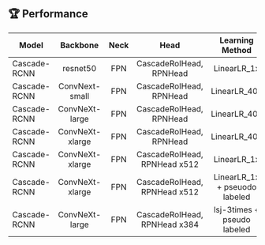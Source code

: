 ## 🏆 Performance 

|Model|Backbone|Neck|Head|Learning Method|Leaderborad mAP50|
|---|:---:|:---:|:---:|:---:|:---:|
|Cascade-RCNN|resnet50|FPN|CascadeRoIHead, RPNHead|LinearLR_1x|0.4419|
|Cascade-RCNN|ConvNext-small|FPN|CascadeRoIHead, RPNHead|LinearLR_40e|0.5761|
|Cascade-RCNN|ConvNeXt-large|FPN|CascadeRoIHead, RPNHead|LinearLR_40e|0.6025|
|Cascade-RCNN|ConvNeXt-xlarge|FPN|CascadeRoIHead, RPNHead|LinearLR_40e|0.6250|
|Cascade-RCNN|ConvNeXt-xlarge|FPN|CascadeRoIHead, RPNHead x512|LinearLR_1x|0.6315|
|Cascade-RCNN|ConvNeXt-xlarge|FPN|CascadeRoIHead, RPNHead x512|LinearLR_1x + pseuodo labeled|0.6333|
|Cascade-RCNN|ConvNeXt-large|FPN|CascadeRoIHead, RPNHead x384|lsj-3times + pseudo labeled|0.6405|

